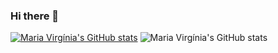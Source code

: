 ### Hi there 👋


<!--
**mvmendoncas/mvmendoncas** is a ✨ _special_ ✨ repository because its `README.md` (this file) appears on your GitHub profile.

Here are some ideas to get you started:

- 🔭 I’m currently working on ...
- 🌱 I’m currently learning ...
- 👯 I’m looking to collaborate on ...
- 🤔 I’m looking for help with ...
- 💬 Ask me about ...
- 📫 How to reach me: ...
- 😄 Pronouns: ...
- ⚡ Fun fact: ...
-->

[![Maria Virgínia's GitHub stats](https://github-readme-stats.vercel.app/apimvmendoncas=anuraghazra)](https://github.com/anuraghazra/github-readme-stats)
![Maria Virgínia's GitHub stats](https://github-readme-stats.vercel.app/apimvmendoncasanuraghazra&show_icons=true&theme=radical)

